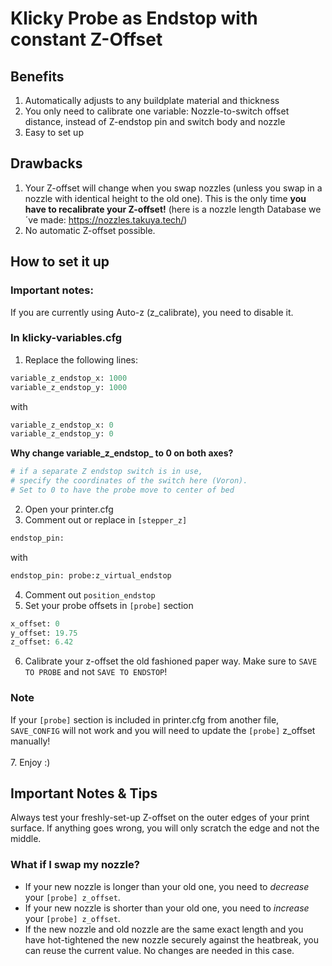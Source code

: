
# Klicky Probe as Endstop with constant Z-Offset

## Benefits
1. Automatically adjusts to any buildplate material and thickness
2. You only need to calibrate one variable: Nozzle-to-switch offset distance, instead of Z-endstop pin and switch body and nozzle
3. Easy to set up

## Drawbacks
1. Your Z-offset will change when you swap nozzles (unless you swap in a nozzle with identical height to the old one). This is the only time **you have to recalibrate your Z-offset!** (here is a nozzle length Database we´ve made: https://nozzles.takuya.tech/)
2. No automatic Z-offset possible.

## How to set it up

### Important notes:
If you are currently using Auto-z (z_calibrate), you need to disable it. 

### In klicky-variables.cfg
1. Replace the following lines:  
  ```python
  variable_z_endstop_x: 1000
  variable_z_endstop_y: 1000
  ```  
  with  
  ```python
  variable_z_endstop_x: 0
  variable_z_endstop_y: 0
  ```  
  **Why change variable_z_endstop_ to 0 on both axes?**  
  ```bash
  # if a separate Z endstop switch is in use, 
  # specify the coordinates of the switch here (Voron). 
  # Set to 0 to have the probe move to center of bed
  ```
2. Open your printer.cfg
3. Comment out or replace in `[stepper_z]`  
  ```python
  endstop_pin:  
  ```
  with  
  ```python
  endstop_pin: probe:z_virtual_endstop
  ```
4. Comment out `position_endstop`
5. Set your probe offsets in `[probe]` section  
  ```python
  x_offset: 0
  y_offset: 19.75
  z_offset: 6.42
  ```
6. Calibrate your z-offset the old fashioned paper way. Make sure to `SAVE TO PROBE` and not `SAVE TO ENDSTOP`!
  ### Note
   If your ```[probe]``` section is included in printer.cfg from another file, ```SAVE_CONFIG``` will not work and you will need to update the ```[probe]``` z_offset     manually!
   <br>
   <br>
7. Enjoy :)

## Important Notes & Tips

Always test your freshly-set-up Z-offset on the outer edges of your print surface. If anything goes wrong, you will only scratch the edge and not the middle.

### What if I swap my nozzle?

- If your new nozzle is longer than your old one, you need to *decrease* your `[probe] z_offset`.
- If your new nozzle is shorter than your old one, you need to *increase* your `[probe] z_offset`.
- If the new nozzle and old nozzle are the same exact length and you have hot-tightened the new nozzle securely against the heatbreak, you can reuse the current value. No changes are needed in this case.
